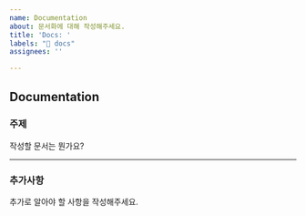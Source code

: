 ```yaml
---
name: Documentation
about: 문서화에 대해 작성해주세요.
title: 'Docs: '
labels: "📄 docs"
assignees: ''

---
```


## Documentation

### 주제

작성할 문서는 뭔가요?

---

### 추가사항

추가로 알아야 할 사항을 작성해주세요.
